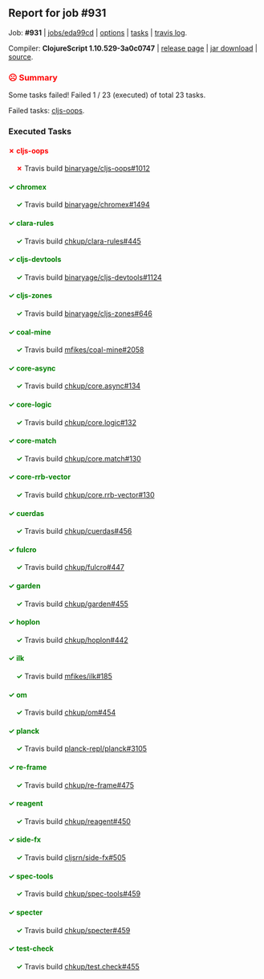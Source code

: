 ## Report for job #931

Job: **#931** | [jobs/eda99cd](https://github.com/cljs-oss/canary/commit/eda99cd396b9b74a11ccb6cf572eaceda6b67b7c) | [options](options.edn) | [tasks](tasks.edn) | [travis log](https://travis-ci.org/cljs-oss/canary/builds/533651066).

Compiler: **ClojureScript 1.10.529-3a0c0747** | [release page](https://github.com/cljs-oss/canary/releases/tag/r1.10.529-3a0c0747) | [jar download](https://github.com/cljs-oss/canary/releases/download/r1.10.529-3a0c0747/clojurescript-1.10.529-3a0c0747.jar) | [source](https://github.com/clojure/clojurescript/commit/3a0c07477ae781bf521bdc2b074ed7b783bb93f3).

### <b style='color:red'>☹ Summary</b>

Some tasks failed! Failed 1 / 23 (executed) of total 23 tasks.

Failed tasks: [cljs-oops](#-cljs-oops).

### Executed Tasks

#### <b style='color:red'>&#x2717; cljs-oops</b>
&nbsp;&nbsp;&nbsp;&nbsp;<b style='color:red'>&#x2717;</b> Travis build [binaryage/cljs-oops#1012](https://travis-ci.org/binaryage/cljs-oops/builds/533652218)<br>

#### <b style='color:green'>&#x2713; chromex</b>
&nbsp;&nbsp;&nbsp;&nbsp;<b style='color:green'>&#x2713;</b> Travis build [binaryage/chromex#1494](https://travis-ci.org/binaryage/chromex/builds/533652210)<br>

#### <b style='color:green'>&#x2713; clara-rules</b>
&nbsp;&nbsp;&nbsp;&nbsp;<b style='color:green'>&#x2713;</b> Travis build [chkup/clara-rules#445](https://travis-ci.org/chkup/clara-rules/builds/533652208)<br>

#### <b style='color:green'>&#x2713; cljs-devtools</b>
&nbsp;&nbsp;&nbsp;&nbsp;<b style='color:green'>&#x2713;</b> Travis build [binaryage/cljs-devtools#1124](https://travis-ci.org/binaryage/cljs-devtools/builds/533652212)<br>

#### <b style='color:green'>&#x2713; cljs-zones</b>
&nbsp;&nbsp;&nbsp;&nbsp;<b style='color:green'>&#x2713;</b> Travis build [binaryage/cljs-zones#646](https://travis-ci.org/binaryage/cljs-zones/builds/533652223)<br>

#### <b style='color:green'>&#x2713; coal-mine</b>
&nbsp;&nbsp;&nbsp;&nbsp;<b style='color:green'>&#x2713;</b> Travis build [mfikes/coal-mine#2058](https://travis-ci.org/mfikes/coal-mine/builds/533652239)<br>

#### <b style='color:green'>&#x2713; core-async</b>
&nbsp;&nbsp;&nbsp;&nbsp;<b style='color:green'>&#x2713;</b> Travis build [chkup/core.async#134](https://travis-ci.org/chkup/core.async/builds/533652228)<br>

#### <b style='color:green'>&#x2713; core-logic</b>
&nbsp;&nbsp;&nbsp;&nbsp;<b style='color:green'>&#x2713;</b> Travis build [chkup/core.logic#132](https://travis-ci.org/chkup/core.logic/builds/533652244)<br>

#### <b style='color:green'>&#x2713; core-match</b>
&nbsp;&nbsp;&nbsp;&nbsp;<b style='color:green'>&#x2713;</b> Travis build [chkup/core.match#130](https://travis-ci.org/chkup/core.match/builds/533652242)<br>

#### <b style='color:green'>&#x2713; core-rrb-vector</b>
&nbsp;&nbsp;&nbsp;&nbsp;<b style='color:green'>&#x2713;</b> Travis build [chkup/core.rrb-vector#130](https://travis-ci.org/chkup/core.rrb-vector/builds/533652258)<br>

#### <b style='color:green'>&#x2713; cuerdas</b>
&nbsp;&nbsp;&nbsp;&nbsp;<b style='color:green'>&#x2713;</b> Travis build [chkup/cuerdas#456](https://travis-ci.org/chkup/cuerdas/builds/533652300)<br>

#### <b style='color:green'>&#x2713; fulcro</b>
&nbsp;&nbsp;&nbsp;&nbsp;<b style='color:green'>&#x2713;</b> Travis build [chkup/fulcro#447](https://travis-ci.org/chkup/fulcro/builds/533652280)<br>

#### <b style='color:green'>&#x2713; garden</b>
&nbsp;&nbsp;&nbsp;&nbsp;<b style='color:green'>&#x2713;</b> Travis build [chkup/garden#455](https://travis-ci.org/chkup/garden/builds/533652267)<br>

#### <b style='color:green'>&#x2713; hoplon</b>
&nbsp;&nbsp;&nbsp;&nbsp;<b style='color:green'>&#x2713;</b> Travis build [chkup/hoplon#442](https://travis-ci.org/chkup/hoplon/builds/533652302)<br>

#### <b style='color:green'>&#x2713; ilk</b>
&nbsp;&nbsp;&nbsp;&nbsp;<b style='color:green'>&#x2713;</b> Travis build [mfikes/ilk#185](https://travis-ci.org/mfikes/ilk/builds/533652339)<br>

#### <b style='color:green'>&#x2713; om</b>
&nbsp;&nbsp;&nbsp;&nbsp;<b style='color:green'>&#x2713;</b> Travis build [chkup/om#454](https://travis-ci.org/chkup/om/builds/533652363)<br>

#### <b style='color:green'>&#x2713; planck</b>
&nbsp;&nbsp;&nbsp;&nbsp;<b style='color:green'>&#x2713;</b> Travis build [planck-repl/planck#3105](https://travis-ci.org/planck-repl/planck/builds/533652412)<br>

#### <b style='color:green'>&#x2713; re-frame</b>
&nbsp;&nbsp;&nbsp;&nbsp;<b style='color:green'>&#x2713;</b> Travis build [chkup/re-frame#475](https://travis-ci.org/chkup/re-frame/builds/533652361)<br>

#### <b style='color:green'>&#x2713; reagent</b>
&nbsp;&nbsp;&nbsp;&nbsp;<b style='color:green'>&#x2713;</b> Travis build [chkup/reagent#450](https://travis-ci.org/chkup/reagent/builds/533652425)<br>

#### <b style='color:green'>&#x2713; side-fx</b>
&nbsp;&nbsp;&nbsp;&nbsp;<b style='color:green'>&#x2713;</b> Travis build [cljsrn/side-fx#505](https://travis-ci.org/cljsrn/side-fx/builds/533652423)<br>

#### <b style='color:green'>&#x2713; spec-tools</b>
&nbsp;&nbsp;&nbsp;&nbsp;<b style='color:green'>&#x2713;</b> Travis build [chkup/spec-tools#459](https://travis-ci.org/chkup/spec-tools/builds/533652420)<br>

#### <b style='color:green'>&#x2713; specter</b>
&nbsp;&nbsp;&nbsp;&nbsp;<b style='color:green'>&#x2713;</b> Travis build [chkup/specter#459](https://travis-ci.org/chkup/specter/builds/533652365)<br>

#### <b style='color:green'>&#x2713; test-check</b>
&nbsp;&nbsp;&nbsp;&nbsp;<b style='color:green'>&#x2713;</b> Travis build [chkup/test.check#455](https://travis-ci.org/chkup/test.check/builds/533652440)<br>